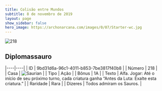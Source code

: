 ```yaml
---
title: Colisão entre Mundos
subtitle: 8 de novembro de 2019
layout: page
show_sidebar: false
hero_image: https://archonarcana.com/images/0/07/Starter-wc.jpg
---
```


![218](https://cdn.keyforgegame.com/media/card_front/pt/452_218_J5PPHW5R73CJ_pt.png)

## Diplomassauro

|----|----|
| ID | 9bd31d6a-96c1-4011-b853-7be3817f40b8 |
| Número | 218 |
| Casa | ![Saurian](https://archonarcana.com/images/thumb/9/9e/Saurian_P.png/22px-Saurian_P.png "Sauro") |
| Tipo | Ação |
| Bônus | 1A |
| Texto | Alfa.  Jogar: Até o início de seu próximo turno, cada criatura ganha “Antes da Luta: Exalte esta criatura.” |
| Raridade | Rara |
| Dizeres | Todos admiram os Sauros. |